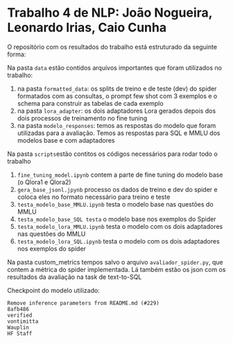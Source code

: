 # Trabalho 4 de NLP: João Nogueira, Leonardo Irias, Caio Cunha

O repositório com os resultados do trabalho está estruturado da seguinte forma:

Na pasta `data` estão contidos arquivos importantes que foram utilizados no trabalho:
  1. na pasta `formatted_data`: os splits de treino e de teste (dev) do spider formatados com as consultas, o prompt few shot com 3 exemplos e o schema para construir as tabelas de cada exemplo
  2. na pasta `lora_adapter`: os dois adaptadores Lora gerados depois dos dois processos de treinamento no fine tuning
  3. na pasta `modelo_responses`: temos as respostas do modelo que foram utilizadas para a avaliação. Temos as respostas para SQL e MMLU dos modelos base e com adaptadores

Na pasta `scripts`estão contitos os códigos necessários para rodar todo o trabalho
  1. `fine_tuning_model.ipynb` contem a parte de fine tuning do modelo base (o Qlora1 e Qlora2)
  2. `gera_base_jsonl.jpynb` processo os dados de treino e dev do spider e coloca eles no formato necessário para treino e teste
  3. `testa_modelo_base_MMLU.ipynb` testa o modelo base nas questões do MMLU
  4. `testa_modelo_base_SQL testa` o modelo base nos exemplos do Spider
  5. `testa_modelo_lora_MMLU.ipynb` testa o modelo com os dois adaptadores nas questões do MMLU
  6. `testa_modelo_lora_SQL.ipynb` testa o modelo com os dois adaptadores nos exemplos do spider

Na pasta custom_metrics tempos salvo o arquivo `avaliador_spider.py`, que contem a métrica do spider implementada. Lá também estão os json com os resultados da avaliação na task de text-to-SQL

Checkpoint do modelo utilizado:
```
Remove inference parameters from README.md (#229)
8afb486
verified
vontimitta
Wauplin
HF Staff
```
